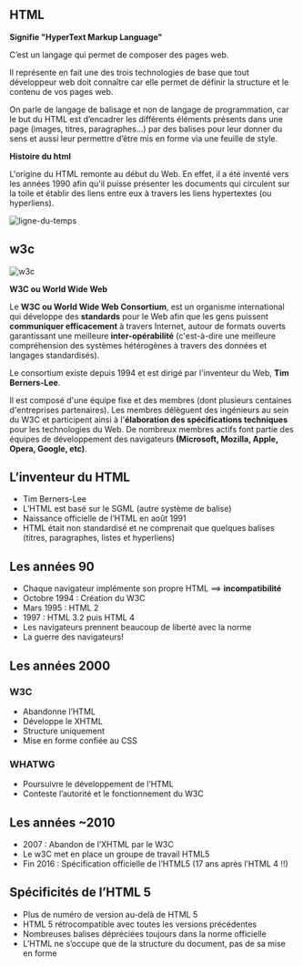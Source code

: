 ## HTML

**Signifie "HyperText Markup Language"**

C’est un langage qui permet de composer des pages web.

Il représente en fait une des trois technologies de base que tout développeur web doit connaître car elle permet de définir la structure et le contenu de vos pages web.

On parle de langage de balisage et non de langage de programmation, car le but du HTML est d’encadrer les différents éléments présents dans une page (images, titres, paragraphes...) par des balises pour leur donner du sens et aussi leur permettre d’être mis en forme via une feuille de style.

**Histoire du html**

L'origine du HTML remonte au début du Web.
En effet, il a été inventé vers les années 1990 afin qu'il puisse présenter les documents qui circulent sur la toile et établir des liens entre eux à travers les liens hypertextes (ou hyperliens).

![ligne-du-temps](https://github.com/user-attachments/assets/cff4bad0-234e-4e54-98f3-9663474d6df8)

## w3c

![w3c](https://github.com/user-attachments/assets/2d5e3b2e-2756-4bf5-b925-8dd44b7474f9)

**W3C ou World Wide Web**

Le **W3C ou World Wide Web Consortium**, est un organisme international qui développe des **standards** pour le Web afin que les gens puissent **communiquer efficacement** à travers Internet, autour de formats ouverts garantissant une meilleure **inter-opérabilité** (c'est-à-dire une meilleure compréhension des systèmes hétérogènes à travers des données et langages standardisés).

Le consortium existe depuis 1994 et est dirigé par l'inventeur du Web, **Tim Berners-Lee**.

Il est composé d'une équipe fixe et des membres (dont plusieurs centaines d'entreprises partenaires). Les membres délèguent des ingénieurs au sein du W3C et participent ainsi à l'**élaboration des spécifications techniques** pour les technologies du Web. De nombreux membres actifs font partie des équipes de développement des navigateurs **(Microsoft, Mozilla, Apple, Opera, Google, etc)**.

## L’inventeur du HTML

- Tim Berners-Lee
- L’HTML est basé sur le SGML (autre système de balise)
- Naissance officielle de l’HTML en août 1991
- HTML était non standardisé et ne comprenait que quelques balises (titres, paragraphes, listes et hyperliens)

## Les années 90

- Chaque navigateur implémente son propre HTML ==> **incompatibilité**
- Octobre 1994 : Création du W3C
- Mars 1995 : HTML 2
- 1997 : HTML 3.2 puis HTML 4
- Les navigateurs prennent beaucoup de liberté avec la norme
- La guerre des navigateurs!

## Les années 2000

### W3C
- Abandonne l’HTML
- Développe le XHTML
- Structure uniquement
- Mise en forme confiée au CSS

### WHATWG
- Poursuivre le développement de l’HTML
- Conteste l’autorité et le fonctionnement du W3C

## Les années ~2010

- 2007 : Abandon de l’XHTML par le W3C
- Le w3C met en place un groupe de travail HTML5
- Fin 2016 : Spécification officielle de l’HTML5 (17 ans après l’HTML 4 !!)
  
## Spécificités de l’HTML 5

- Plus de numéro de version au-delà de HTML 5
- HTML 5 rétrocompatible avec toutes les versions précédentes
- Nombreuses balises dépréciées toujours dans la norme officielle
- L’HTML ne s’occupe que de la structure du document, pas de sa mise en forme

